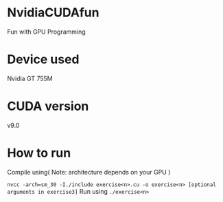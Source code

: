# NvidiaCUDAfun
Fun with GPU Programming

# Device used
Nvidia GT 755M

# CUDA version
v9.0

# How to run
Compile using( Note: architecture depends on your GPU )

`nvcc -arch=sm_30 -I./include exercise<n>.cu -o exercise<n> [optional arguments in exercise3]`
Run using
`./exercise<n>`